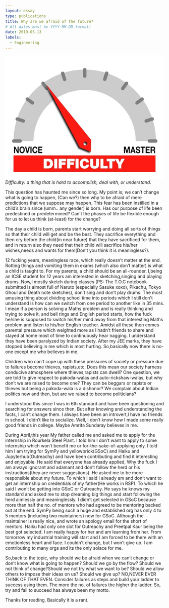 ```yaml
---
layout: essay
type: publications
title: Why are we afraid of the future?
# All dates must be YYYY-MM-DD format!
date: 2019-05-13
labels:
  - Engineering
---
```


<img class="ui tiny right spaced image" src="../images/degree_difficulty.jpg">*Difficulty: a thing that is hard to accomplish, deal with, or understand.*

This question has haunted me since so long. My point is; we can’t change what is going to happen, (Can we?) then why to be afraid of mere predictions that we suppose may happen. This fear has been instilled in a child’s brain since (umm.. any gender) is born. Has our purpose of life been predestined or predetermined? Can’t the phases of life be flexible enough for us to let us think (at-least) for the change?

The day a child is born, parents start worrying and doing all sorts of things so that their child will get and be the best. They sacrifice everything and then cry before the child(in near future) that they have sacrificed for them, and in return also they need that their child will sacrifice his/her wishes,needs and wants for them(Don’t you think it is meaningless?).

12 fucking years, meaningless race, which really doesn’t matter at the end. Rotting things and vomiting them in exams (which also don’t matter) is what a child is taught to. For my parents, a child should be an all-rounder. I,being an ICSE student for 12 years am interested in sketching,singing and playing drums. Now,I mostly sketch during classes (PS: The T.O.C notebook submitted is almost full of Naruto (especially Sasuke xoxo), Pikachu, Tokyo Ghoul and Death note sketches), don’t sing and don’t play drums. The most amusing thing about dividing school time into periods which I still don’t understand is how can we switch from one period to another like in 35 mins. I mean if a person is solving a Maths problem and is really thinking and trying to solve it, and bell rings and English period starts, how the fuck he/she is supposed to switch his/her mind away from that interesting Maths problem and listen to his/her English teacher. Amidst all these then comes parental pressure which weighted more as I hadn’t friends to share and stayed at home most of time to continuously hear nagging. I understand they have been paralyzed by Indian society. After my JEE marks, they have stopped believing in me which is most hurting. So,basically now there is no-one except me who believes in me.

Children who can’t cope up with these pressures of society or pressure due to failures become thieves, rapists,etc. Does this mean our society harness conducive atmosphere where thieves,rapists can dwell? One question, we are told to give respect to pakoda-walas and auto-rickshaw-walas, but why don’t we are raised to become one? They can be beggars or rapists or thieves but being a pakoda-wala is a dishonor? We complain about Indian politics now and then, but are we raised to become politicians?

I understood this since I was in 6th standard and have been questioning and searching for answers since then. But after knowing and understanding the facts, I can’t change them. I always have been an introvert,I have no friends in school. I didn’t like to socialize. Well, I don’t know how I made some really good friends in college. Maybe Amrita Sundaray believes in me.

During April,this year My father called me and asked me to apply for the internship in Rourkela Steel Plant. I told him I don’t want to apply to some internship which won’t benefit me or for-the-sake-of-applying only. I told him I am trying for SymPy and yellowbrick(GSoC) and Haiku and Jupyterhub(Outreachy) and have been contributing and find it interesting and enjoyable. He said that everyone has already applied, Why the fuck I am always ignorant and adamant and don’t follow the herd or his instructions(they are never suggestions). He asked me to be more responsible about my future. To which I said I already am and don’t want to get an internship on credentials of my father(He works in RSP). To which he said I won’t be getting into GSoC or Outreachy. He says he knows my standard and asked me to stop dreaming big things and start following the herd aimlessly and meaninglessly. I didn’t get selected in GSoC because more than half the no. of mentors who had agreed to be mentoring backed out at the end. SymPy being such a huge and established org has only 4 to 5 mentors (including two maintainers) now for GSoC. Although the maintainer is really nice, and wrote an apology email for the short of mentors. Haiku had only one slot for Outreachy and Preetpal Kaur being the best got selected. I am really happy for her and am learning from her. From tomorrow my industrial training will start and I am forced to be there with an emotionless heart and face. I couldn’t change, but I won’t give up. I am contributing to many orgs and its the only solace for me.

So,back to the topic, why should we be afraid when we can’t change or don’t know what is going to happen? Should we go by the flow? Should we not think of change?Should we not try what we want to be? Should we allow others to impose their ideas on us? Should we give up? NO,NEVER EVER THINK OF THAT EVEN. Consider failures as steps and build your ladder to success using them. The more the no. of failures the higher the ladder. So, try and fail to succeed has always been my motto.

Thanks for reading. Basically it is a rant.
